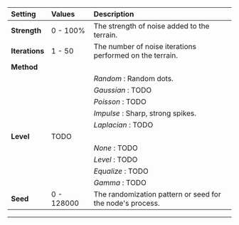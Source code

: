 | Setting        | Values     | Description                                               |
| :------------- | :--------- | :-------------------------------------------------------- |
| **Strength**   | 0 - 100%   | The strength of noise added to the terrain.               |
| **Iterations** | 1 - 50     | The number of noise iterations performed on the terrain.  |
| **Method**     |            |
|                |            | *Random* : Random dots.                                   |
|                |            | *Gaussian* : TODO                                         |
|                |            | *Poisson* : TODO                                          |
|                |            | *Impulse* : Sharp, strong spikes.                         |
|                |            | *Laplacian* : TODO                                        |
| **Level**      | TODO       |
|                |            | *None* : TODO                                             |
|                |            | *Level* : TODO                                            |
|                |            | *Equalize* : TODO                                         |
|                |            | *Gamma* : TODO                                            |
| **Seed**       | 0 - 128000 | The randomization pattern or seed for the node's process. |




***

<!--examples-->
